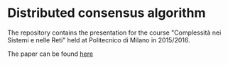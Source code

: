 # Distributed consensus algorithm
The repository contains the presentation for the course "Complessità nei Sistemi e nelle Reti" held at Politecnico di Milano in 2015/2016.

The paper can be found [here](https://www.researchgate.net/profile/Ella_Atkins/publication/30856814_Distributed_multi-vehicle_coordinated_control_via_local_information_exchange/links/00b49520d145ca8a63000000/Distributed-multi-vehicle-coordinated-control-via-local-information-exchange.pdf)
